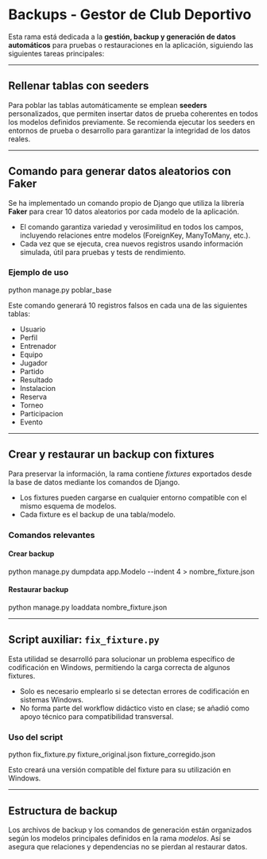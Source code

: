 # Backups - Gestor de Club Deportivo

Esta rama está dedicada a la **gestión, backup y generación de datos automáticos** para pruebas o restauraciones en la aplicación, siguiendo las siguientes tareas principales:

---

## Rellenar tablas con seeders

Para poblar las tablas automáticamente se emplean **seeders** personalizados, que permiten insertar datos de prueba coherentes en todos los modelos definidos previamente. Se recomienda ejecutar los seeders en entornos de prueba o desarrollo para garantizar la integridad de los datos reales.

---

## Comando para generar datos aleatorios con Faker

Se ha implementado un comando propio de Django que utiliza la librería **Faker** para crear 10 datos aleatorios por cada modelo de la aplicación.

- El comando garantiza variedad y verosimilitud en todos los campos, incluyendo relaciones entre modelos (ForeignKey, ManyToMany, etc.).
- Cada vez que se ejecuta, crea nuevos registros usando información simulada, útil para pruebas y tests de rendimiento.

### Ejemplo de uso

python manage.py poblar_base

Este comando generará 10 registros falsos en cada una de las siguientes tablas:

- Usuario
- Perfil
- Entrenador
- Equipo
- Jugador
- Partido
- Resultado
- Instalacion
- Reserva
- Torneo
- Participacion
- Evento

---

## Crear y restaurar un backup con fixtures

Para preservar la información, la rama contiene _fixtures_ exportados desde la base de datos mediante los comandos de Django.

- Los fixtures pueden cargarse en cualquier entorno compatible con el mismo esquema de modelos.
- Cada fixture es el backup de una tabla/modelo.

### Comandos relevantes

#### Crear backup

python manage.py dumpdata app.Modelo --indent 4 > nombre_fixture.json

#### Restaurar backup

python manage.py loaddata nombre_fixture.json

---

## Script auxiliar: `fix_fixture.py`

Esta utilidad se desarrolló para solucionar un problema específico de codificación en Windows, permitiendo la carga correcta de algunos fixtures.

- Solo es necesario emplearlo si se detectan errores de codificación en sistemas Windows.
- No forma parte del workflow didáctico visto en clase; se añadió como apoyo técnico para compatibilidad transversal.

### Uso del script

python fix_fixture.py fixture_original.json fixture_corregido.json

Esto creará una versión compatible del fixture para su utilización en Windows.

---

## Estructura de backup

Los archivos de backup y los comandos de generación están organizados según los modelos principales definidos en la rama _modelos_. Así se asegura que relaciones y dependencias no se pierdan al restaurar datos.
